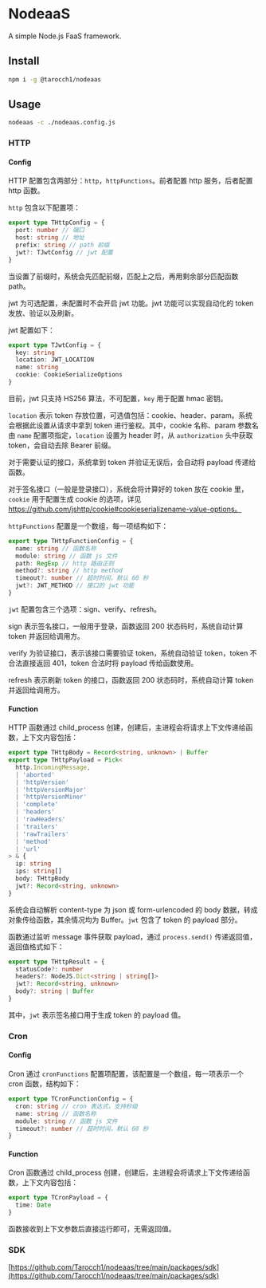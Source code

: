 # NodeaaS

A simple Node.js FaaS framework.

## Install

```sh
npm i -g @tarocch1/nodeaas
```

## Usage

```sh
nodeaas -c ./nodeaas.config.js
```

### HTTP

#### Config

HTTP 配置包含两部分：`http`，`httpFunctions`。前者配置 http 服务，后者配置 http 函数。

`http` 包含以下配置项：

```ts
export type THttpConfig = {
  port: number // 端口
  host: string // 地址
  prefix: string // path 前缀
  jwt?: TJwtConfig // jwt 配置
}
```

当设置了前缀时，系统会先匹配前缀，匹配上之后，再用剩余部分匹配函数 path。

jwt 为可选配置，未配置时不会开启 jwt 功能。jwt 功能可以实现自动化的 token 发放、验证以及刷新。

jwt 配置如下：

```ts
export type TJwtConfig = {
  key: string
  location: JWT_LOCATION
  name: string
  cookie: CookieSerializeOptions
}
```

目前，jwt 只支持 HS256 算法，不可配置，`key` 用于配置 hmac 密钥。

`location` 表示 token 存放位置，可选值包括：cookie、header、param。系统会根据此设置从请求中拿到 token 进行鉴权。其中，cookie 名称、param 参数名由 `name` 配置项指定，`location` 设置为 header 时，从 `authorization` 头中获取 token，会自动去除 Bearer 前缀。

对于需要认证的接口，系统拿到 token 并验证无误后，会自动将 payload 传递给函数。

对于签名接口（一般是登录接口），系统会将计算好的 token 放在 cookie 里，`cookie` 用于配置生成 cookie 的选项，详见 https://github.com/jshttp/cookie#cookieserializename-value-options。

`httpFunctions` 配置是一个数组，每一项结构如下：

```ts
export type THttpFunctionConfig = {
  name: string // 函数名称
  module: string // 函数 js 文件
  path: RegExp // http 路由正则
  method?: string // http method
  timeout?: number // 超时时间，默认 60 秒
  jwt?: JWT_METHOD // 接口的 jwt 功能
}
```

`jwt` 配置包含三个选项：sign、verify、refresh。

sign 表示签名接口，一般用于登录，函数返回 200 状态码时，系统自动计算 token 并返回给调用方。

verify 为验证接口，表示该接口需要验证 token，系统自动验证 token，token 不合法直接返回 401，token 合法时将 payload 传给函数使用。

refresh 表示刷新 token 的接口，函数返回 200 状态码时，系统自动计算 token 并返回给调用方。

#### Function

HTTP 函数通过 child_process 创建，创建后，主进程会将请求上下文传递给函数，上下文内容包括：

```ts
export type THttpBody = Record<string, unknown> | Buffer
export type THttpPayload = Pick<
  http.IncomingMessage,
  | 'aborted'
  | 'httpVersion'
  | 'httpVersionMajor'
  | 'httpVersionMinor'
  | 'complete'
  | 'headers'
  | 'rawHeaders'
  | 'trailers'
  | 'rawTrailers'
  | 'method'
  | 'url'
> & {
  ip: string
  ips: string[]
  body: THttpBody
  jwt?: Record<string, unknown>
}
```

系统会自动解析 content-type 为 json 或 form-urlencoded 的 body 数据，转成对象传给函数，其余情况均为 Buffer。`jwt` 包含了 token 的 payload 部分。

函数通过监听 message 事件获取 payload，通过 `process.send()` 传递返回值，返回值格式如下：

```ts
export type THttpResult = {
  statusCode?: number
  headers?: NodeJS.Dict<string | string[]>
  jwt?: Record<string, unknown>
  body?: string | Buffer
}
```

其中，`jwt` 表示签名接口用于生成 token 的 payload 值。

### Cron

#### Config

Cron 通过 `cronFunctions` 配置项配置，该配置是一个数组，每一项表示一个 cron 函数，结构如下：

```ts
export type TCronFunctionConfig = {
  cron: string // cron 表达式，支持秒级
  name: string // 函数名称
  module: string // 函数 js 文件
  timeout?: number // 超时时间，默认 60 秒
}
```

#### Function

Cron 函数通过 child_process 创建，创建后，主进程会将请求上下文传递给函数，上下文内容包括：

```ts
export type TCronPayload = {
  time: Date
}
```

函数接收到上下文参数后直接运行即可，无需返回值。

### SDK

[https://github.com/Tarocch1/nodeaas/tree/main/packages/sdk](https://github.com/Tarocch1/nodeaas/tree/main/packages/sdk)
